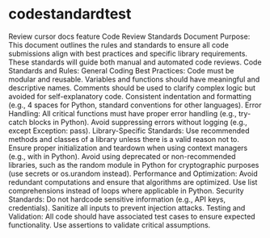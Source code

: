 # codestandardtest
Review cursor docs feature
Code Review Standards Document
Purpose: This document outlines the rules and standards to ensure all code submissions align with best practices and specific library requirements. These standards will guide both manual and automated code reviews.
Code Standards and Rules:
General Coding Best Practices:
Code must be modular and reusable.
Variables and functions should have meaningful and descriptive names.
Comments should be used to clarify complex logic but avoided for self-explanatory code.
Consistent indentation and formatting (e.g., 4 spaces for Python, standard conventions for other languages).
Error Handling:
All critical functions must have proper error handling (e.g., try-catch blocks in Python).
Avoid suppressing errors without logging (e.g., except Exception: pass).
Library-Specific Standards:
Use recommended methods and classes of a library unless there is a valid reason not to.
Ensure proper initialization and teardown when using context managers (e.g., with in Python).
Avoid using deprecated or non-recommended libraries, such as the random module in Python for cryptographic purposes (use secrets or os.urandom instead).
Performance and Optimization:
Avoid redundant computations and ensure that algorithms are optimized.
Use list comprehensions instead of loops where applicable in Python.
Security Standards:
Do not hardcode sensitive information (e.g., API keys, credentials).
Sanitize all inputs to prevent injection attacks.
Testing and Validation:
All code should have associated test cases to ensure expected functionality.
Use assertions to validate critical assumptions.

